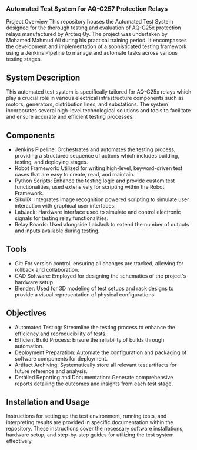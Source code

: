 ### Automated Test System for AQ-G257 Protection Relays
Project Overview
This repository houses the Automated Test System designed for the thorough testing and evaluation of AQ-G25x protection relays manufactured by Arcteq Oy. The project was undertaken by Mohamed Mahmud Ali during his practical training period. It encompasses the development and implementation of a sophisticated testing framework using a Jenkins Pipeline to manage and automate tasks across various testing stages.


## System Description
This automated test system is specifically tailored for AQ-G25x relays which play a crucial role in various electrical infrastructure components such as motors, generators, distribution lines, and substations. The system incorporates several high-level technological solutions and tools to facilitate and ensure accurate and efficient testing processes.

## Components
- Jenkins Pipeline: Orchestrates and automates the testing process, providing a structured sequence of actions which includes building, testing, and deploying stages.
- Robot Framework: Utilized for writing high-level, keyword-driven test cases that are easy to create, read, and maintain.
- Python Scripts: Enhance the testing logic and provide custom test functionalities, used extensively for scripting within the Robot Framework.
- SikuliX: Integrates image recognition powered scripting to simulate user interaction with graphical user interfaces.
- LabJack: Hardware interface used to simulate and control electronic signals for testing relay functionalities.
- Relay Boards: Used alongside LabJack to extend the number of outputs and inputs available during testing.
## Tools
- Git: For version control, ensuring all changes are tracked, allowing for rollback and collaboration.
- CAD Software: Employed for designing the schematics of the project's hardware setup.
- Blender: Used for 3D modeling of test setups and rack designs to provide a visual representation of physical configurations.
## Objectives
- Automated Testing: Streamline the testing process to enhance the efficiency and reproducibility of tests.
- Efficient Build Process: Ensure the reliability of builds through automation.
- Deployment Preparation: Automate the configuration and packaging of software components for deployment.
- Artifact Archiving: Systematically store all relevant test artifacts for future reference and analysis.
- Detailed Reporting and Documentation: Generate comprehensive reports detailing the outcomes and insights from each test stage.
## Installation and Usage
Instructions for setting up the test environment, running tests, and interpreting results are provided in specific documentation within the repository. These instructions cover the necessary software installations, hardware setup, and step-by-step guides for utilizing the test system effectively.

